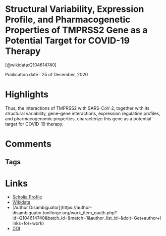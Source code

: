 
Structural Variability, Expression Profile, and Pharmacogenetic Properties of TMPRSS2 Gene as a Potential Target for COVID-19 Therapy
=====================================================================================================================================
  
  [@wikidata:Q104614740]  
  
Publication date : 25 of December, 2020  

# Highlights
Thus, the interactions of TMPRSS2 with SARS-CoV-2, together with its structural variability, gene–gene interactions, expression regulation profiles, and pharmacogenomic properties, characterize this gene as a potential target for COVID-19 therapy.


# Comments

## Tags

# Links
  
 * [Scholia Profile](https://scholia.toolforge.org/work/Q104614740)  
 * [Wikidata](https://www.wikidata.org/wiki/Q104614740)  
 * [Author Disambiguator](https://author-
disambiguator.toolforge.org/work_item_oauth.php?id=Q104614740&batch_id=&match=1&author_list_id=&doit=Get+author+links+for+work)  
 * [DOI](https://doi.org/10.3390/GENES12010019)  
